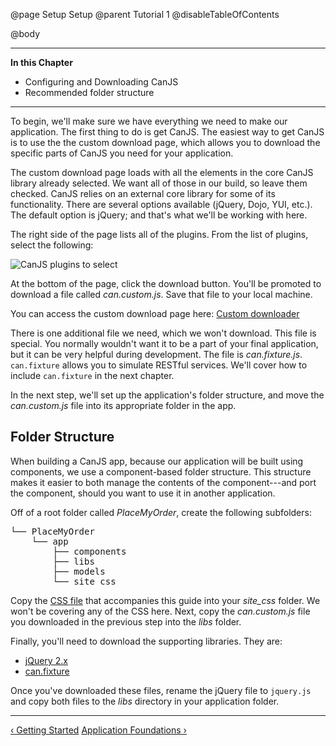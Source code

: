 @page Setup Setup
@parent Tutorial 1
@disableTableOfContents

@body

<div class="getting-started">

- - -
**In this Chapter**
 - Configuring and Downloading CanJS
 - Recommended folder structure
- - -

To begin, we'll make sure we have everything we need to make our application.
The first thing to do is get CanJS. The easiest way to get CanJS is to use
the the custom download page, which allows you to
download the specific parts of CanJS you need for your application.

The custom download page loads with all the elements in the core CanJS library
already selected. We want all of those in our build, so leave them checked.
CanJS relies on an external core library for some of its functionality. There
are several options available (jQuery, Dojo, YUI, etc.). The default option is
jQuery; and that's what we'll be working with here.

The right side of the page lists all of the plugins. From the list of plugins,
select the following:

![CanJS plugins to select](../can/guides/images/setup/DownloadOptions.png)

At the bottom of the page, click the download button. You'll be promoted to
download a file called *can.custom.js*. Save that file to your local machine.

You can access the custom download page here: <a href="http://canjs.com/download.html" target="_blank">Custom downloader</a>

There is one additional file we need, which we won't download. This file is
special. You normally wouldn't want it to be a part of your final application,
but it can be very helpful during development. The file is *can.fixture.js*.
`can.fixture` allows you to simulate RESTful services. We'll cover how to include
`can.fixture` in the next chapter.

In the next step, we'll set up the application's folder structure, and move the
*can.custom.js* file into its appropriate folder in the app.

## Folder Structure

When building a CanJS app, because our application will be built using
components, we use a component-based folder structure. This structure makes it easier to both manage the contents of the component---and port the component, should you want to use it in another application.

Off of a root folder called *PlaceMyOrder*, create the following subfolders:

<pre>
└── PlaceMyOrder
    └── app
        ├── components
        ├── libs
        ├── models
        └── site_css
</pre>

Copy the <a href="https://raw.githubusercontent.com/bitovi/canjs/guides-overhaul/guides/examples/PlaceMyOrder/chapter_9/app/site_css/place_my_order.css" target="_blank">CSS file</a> that accompanies this guide into your *site_css* folder. We won't be covering any of the CSS here. Next, copy the *can.custom.js* file you downloaded in the previous step into the *libs* folder.

Finally, you'll need to download the supporting libraries. They are:

 - <a href="http://jquery.com/download/" target="_blank">jQuery 2.x</a>
 - <a href="http://canjs.com/release/2.1.4/can.fixture.js" target="_blank">can.fixture</a>

Once you've downloaded these files, rename the jQuery file to `jquery.js` and copy both files to the *libs* directory in your application folder.

- - -

<span class="pull-left">[&lsaquo; Getting Started](Tutorial.html)</span>
<span class="pull-right">[Application Foundations &rsaquo;](Foundations.html)</span>

</div>
